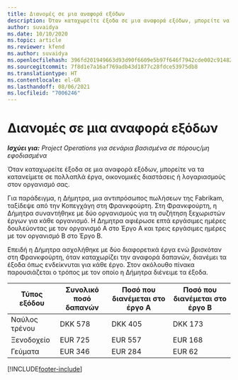```yaml
---
title: Διανομές σε μια αναφορά εξόδων
description: Όταν καταχωρείτε έξοδα σε μια αναφορά εξόδων, μπορείτε να τα κατανείμετε σε πολλαπλά έργα, νομικές οντότητες ή λογαριασμούς στον οργανισμό σας.
author: suvaidya
ms.date: 10/10/2020
ms.topic: article
ms.reviewer: kfend
ms.author: suvaidya
ms.openlocfilehash: 396fd201949663d93d90f6609e5b97f646f7942cde002c91482fa7dc26c394ae
ms.sourcegitcommit: 7f8d1e7a16af769adb43d1877c28fdce53975db8
ms.translationtype: HT
ms.contentlocale: el-GR
ms.lasthandoff: 08/06/2021
ms.locfileid: "7006246"
---
```

# <a name="distributions-on-an-expense-report"></a>Διανομές σε μια αναφορά εξόδων

_**Ισχύει για:** Project Operations για σενάρια βασισμένα σε πόρους/μη εφοδιασμένα_

Όταν καταχωρείτε έξοδα σε μια αναφορά εξόδων, μπορείτε να τα κατανείμετε σε πολλαπλά έργα, οικονομικές διαστάσεις ή λογαριασμούς στον οργανισμό σας.

Για παράδειγμα, η Δήμητρα, μια αντιπρόσωπος πωλήσεων της Fabrikam, ταξίδεψε από την Κοπεγχάγη στη Φρανκφούρτη. Στη Φρανκφούρτη, η Δήμητρα συναντήθηκε με δύο οργανισμούς για τη συζήτηση ξεχωριστών έργων για κάθε οργανισμό. Η Δημητρα αφιέρωσε επτά εργάσιμες ημέρες δουλεύοντας με τον οργανισμό Α στο Έργο A και τρεις εργάσιμες ημέρες με τον οργανισμό Β στο Έργο Β.

Επειδή η Δήμητρα ασχολήθηκε με δύο διαφορετικά έργα ενώ βρισκόταν στη Φρανκφούρτη, όταν καταχωρίζει την αναφορά δαπανών, διανέμει τα έξοδα όπως ενδείκνυται για κάθε έργο. Στον ακόλουθο πίνακα παρουσιάζεται ο τρόπος με τον οποίο η Δήμητρα διένειμε τα έξοδα.

| Τύπος εξόδου | Συνολικό ποσό δαπανών | Ποσό που διανέμεται στο έργο Α | Ποσό που διανέμεται στο έργο Β |
|--------------|----------------------|---------------------------------|---------------------------------|
| Ναύλος τρένου   | DKK 578              | DKK 405                         | DKK 173                         |
| Ξενοδοχείο        | EUR 725              | EUR 557                         | EUR 168                         |
| Γεύματα        | EUR 346              | EUR 284                         | EUR 62                          |


[!INCLUDE[footer-include](../includes/footer-banner.md)]
